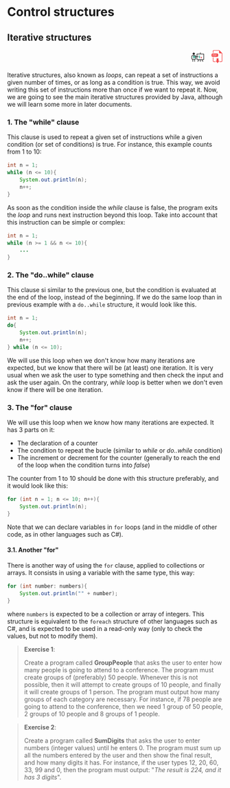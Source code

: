 # Control structures

## Iterative structures

<div style="text-align: right">
<a target="_blank" href="slides/02c.html"><img src="../../img/diapositivas.png" width="32" /></a>&nbsp;&nbsp;
<a target="_blank" href="02c.pdf"><img src="../../img/pdf.png" width="32" /></a>
</div>

Iterative structures, also known as *loops*, can repeat a set of instructions a given number of times, or as long as a condition is true. This way, we avoid writing this set of instructions more than once if we want to repeat it. Now, we are going to see the main iterative structures provided by Java, although we will learn some more in later documents.

### 1. The "while" clause

This clause is used to repeat a given set of instructions while a given condition (or set of conditions) is true. For instance, this example counts from 1 to 10:

```java
int n = 1;
while (n <= 10){
    System.out.println(n);
    n++;
}
```

As soon as the condition inside the *while* clause is false, the program exits the *loop* and runs next instruction beyond this loop. Take into account that this instruction can be simple or complex:

```java
int n = 1;
while (n >= 1 && n <= 10){
    ...
}
```

### 2. The "do..while" clause

This clause si similar to the previous one, but the condition is evaluated at the end of the loop, instead of the beginning. If we do the same loop than in previous example with a `do..while` structure, it would look like this.

```java
int n = 1;
do{
    System.out.println(n);
    n++;
} while (n <= 10);
```

We will use this loop when we don't know how many iterations are expected, but we know that there will be (at least) one iteration. It is very usual when we ask the user to type something and then check the input and ask the user again. On the contrary, *while* loop is better when we don't even know if there will be one iteration.

### 3. The "for" clause

We will use this loop when we know how many iterations are expected. It has 3 parts on it:

* The declaration of a counter
* The condition to repeat the bucle (similar to *while* or *do..while* condition)
* The increment or decrement for the counter (generally to reach the end of the loop when the condition turns into *false*)

 The counter from 1 to 10 should be done with this structure preferably, and it would look like this:

```java
for (int n = 1; n <= 10; n++){
    System.out.println(n);
}
```

Note that we can declare variables in `for` loops (and in the middle of other code, as in other languages such as C#).

#### 3.1. Another "for"

There is another way of using the `for` clause, applied to collections or arrays. It consists in using a variable with the same type, this way:

```java
for (int number: numbers){
    System.out.println("" + number);
}
```

where `numbers` is expected to be a collection or array of integers. This structure is equivalent to the `foreach` structure of other languages such as C#, and is expected to be used in a read-only way (only to check the values, but not to modify them).

> **Exercise 1**:
> 
> Create a program called **GroupPeople** that asks the user to enter how many people is going to attend to a conference. The program must create groups of (preferably) 50 people. Whenever this is not possible, then it will attempt to create groups of 10 people, and finally it will create groups of 1 person. The program must output how many groups of each category are necessary. For instance, if 78 people are going to attend to the conference, then we need 1 group of 50 people, 2 groups of 10 people and 8 groups of 1 people.

> **Exercise 2**:
> 
> Create a program called **SumDigits** that asks the user to enter numbers (integer values) until he enters 0. The program must sum up all the numbers entered by the user and then show the final result, and how many digits it has. For instance, if the user types 12, 20, 60, 33, 99 and 0, then the program must output: "*The result is 224, and it has 3 digits*".

